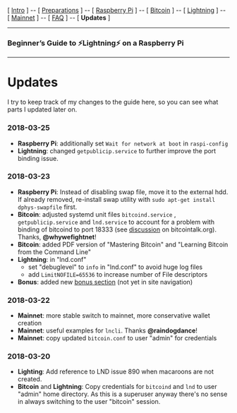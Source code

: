 [ [Intro](README.md) ] -- [ [Preparations](raspibolt_10_preparations.md) ] -- [ [Raspberry Pi](raspibolt_20_pi.md) ] -- [ [Bitcoin](raspibolt_30_bitcoin.md) ] -- [ [Lightning](raspibolt_40_lnd.md) ] -- [ [Mainnet](raspibolt_50_mainnet.md) ] -- [ [FAQ](raspibolt_faq.md) ] -- [ **Updates** ]

------

### Beginner’s Guide to ️⚡Lightning️⚡ on a Raspberry Pi

------

# Updates

I try to keep track of my changes to the guide here, so you can see what parts I updated later on.

### 2018-03-25

* **Raspberry Pi**: additionally set `Wait for network at boot` in `raspi-config`
* **Lightning**: changed `getpublicip.service` to further improve the port binding issue.

### 2018-03-23

* **Raspberry Pi**: Instead of disabling swap file, move it to the external hdd. If already removed, re-install swap utility with `sudo apt-get install dphys-swapfile` first.
* **Bitcoin**: adjusted systemd unit files `bitcoind.service` , `getpublicip.service` and `lnd.service` to account for a problem with binding of bitcoind to port 18333 (see [discussion](https://bitcointalk.org/index.php?topic=3179045.msg32917243#msg32917243) on bitcointalk.org). Thanks, **@whywefightnet**! 
* **Bitcoin**: added PDF version of "Mastering Bitcoin" and "Learning Bitcoin from the Command Line"
* **Lightning**: in "lnd.conf"
  * set "debuglevel" to `info` in "lnd.conf" to avoid huge log files
  * add `LimitNOFILE=65536` to increase number of File descriptors
* **Bonus**: added new [bonus section](raspibolt_60_bonus.md) (not yet in site navigation)

### 2018-03-22

* **Mainnet**: more stable switch to mainnet, more conservative wallet creation
* **Mainnet**: useful examples for `lncli`. Thanks **@raindogdance**!
* **Mainnet**: copy updated `bitcoin.conf` to user "admin" for credentials

### 2018-03-20

* **Lighting**: Add reference to LND issue 890 when macaroons are not created. 
* **Bitcoin** and **Lightning**: Copy credentials for `bitcoind` and `lnd` to user "admin" home directory. As this is a superuser anyway there's no sense in always switching to the user "bitcoin" session.


